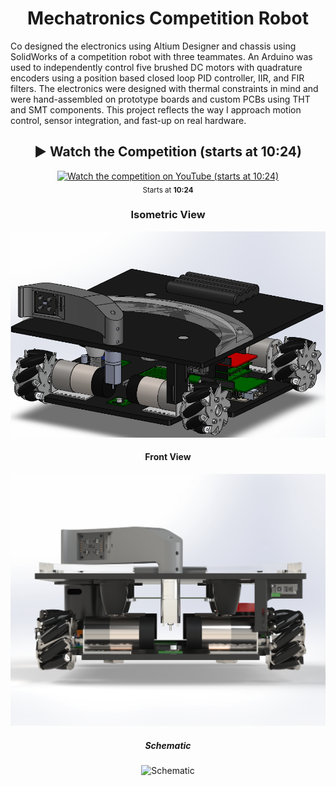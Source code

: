 <h1 align="center">Mechatronics Competition Robot</h1>
  <p align="left">
    Co designed the electronics using Altium Designer and chassis using SolidWorks of a competition robot with three teammates. An Arduino was used to independently control five brushed DC motors with quadrature encoders using a position based closed loop PID controller, IIR, and FIR filters. The electronics were designed with thermal constraints in mind and were hand-assembled on prototype boards and custom PCBs using THT and SMT components. This project reflects the way I approach motion control, sensor integration, and fast-up on real hardware. 
  </p>

<h2 align="center">▶️ Watch the Competition (starts at 10:24)</h2>
  <p align="center">
    <a href="https://youtu.be/nUcgi8vVQp0?t=624">
      <img src="https://img.youtube.com/vi/nUcgi8vVQp0/hqdefault.jpg"
          alt="Watch the competition on YouTube (starts at 10:24)" width="500">
    </a>
    <br><sub>Starts at <b>10:24</b></sub>
  </p>

<h3 align="center">Isometric View</h3>
  <p align="center">
    <img src="views/Iso_View.png" alt="Iso view" width="600">
  </p>

<h4 align="center">Front View</h4>
  <p align="center">
    <img src="views/Front_View.png" alt="Front view" width="600">
  </p>

<h5 align="center">Schematic</h5>
  <p align="center">
    <img src="views/Wiring_Schematic.png" alt="Schematic" width="600">
  </p>
